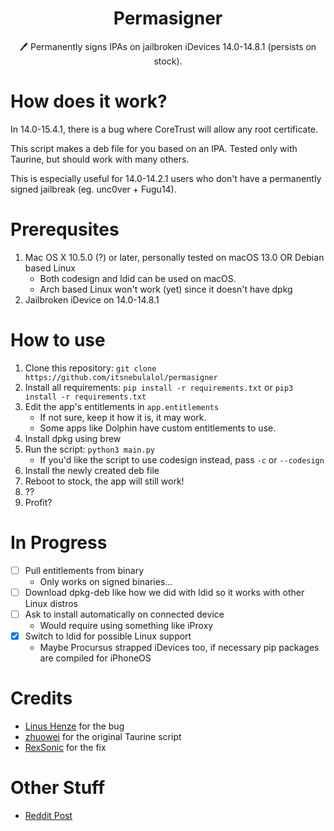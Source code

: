 <h1 align="center">Permasigner</h1>
<p align="center">🖊 Permanently signs IPAs on jailbroken iDevices 14.0-14.8.1 (persists on stock).</p>

# How does it work?
In 14.0-15.4.1, there is a bug where CoreTrust will allow any root certificate. 

This script makes a deb file for you based on an IPA. Tested only with Taurine, but should work with many others.

This is especially useful for 14.0-14.2.1 users who don't have a permanently signed jailbreak (eg. unc0ver + Fugu14).

# Prerequsites
1. Mac OS X 10.5.0 (?) or later, personally tested on macOS 13.0 OR Debian based Linux
    - Both codesign and ldid can be used on macOS.
    - Arch based Linux won't work (yet) since it doesn't have dpkg
2. Jailbroken iDevice on 14.0-14.8.1

# How to use
1. Clone this repository: `git clone https://github.com/itsnebulalol/permasigner`
2. Install all requirements: `pip install -r requirements.txt` or `pip3 install -r requirements.txt`
3. Edit the app's entitlements in `app.entitlements`
    - If not sure, keep it how it is, it may work.
    - Some apps like Dolphin have custom entitlements to use.
4. Install dpkg using brew
5. Run the script: `python3 main.py`
    - If you'd like the script to use codesign instead, pass `-c` or `--codesign`
6. Install the newly created deb file
7. Reboot to stock, the app will still work!
8. ??
9. Profit?

# In Progress
- [ ] Pull entitlements from binary
    - Only works on signed binaries...
- [ ] Download dpkg-deb like how we did with ldid so it works with other Linux distros
- [ ] Ask to install automatically on connected device
    - Would require using something like iProxy
- [x] Switch to ldid for possible Linux support
    - Maybe Procursus strapped iDevices too, if necessary pip packages are compiled for iPhoneOS

# Credits
- [Linus Henze](https://github.com/LinusHenze) for the bug
- [zhuowei](https://github.com/zhuowei) for the original Taurine script
- [RexSonic](https://github.com/RexSonic) for the fix

# Other Stuff
- [Reddit Post](https://www.reddit.com/r/jailbreak/comments/vqnazh/free_release_permasigner_generate_a_permasigned)
